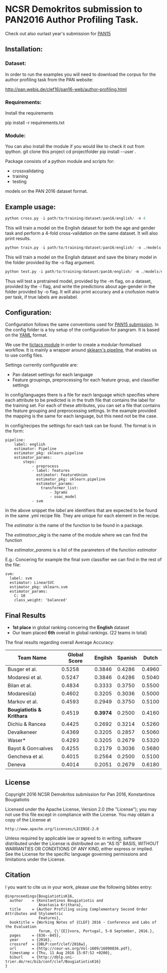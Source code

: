 # NCSR Demokritos submission to PAN2016 Author Profiling Task.
Check out also ourlast year's submission for [PAN15](https://github.com/iit-Demokritos/pangram)

## Installation:

### Dataset:
In order to run the examples you will need to download the corpus for the author profiling task
from the PAN website:

http://pan.webis.de/clef16/pan16-web/author-profiling.html

### Requirements:

Install the requirements 

pip install -r requirements.txt


### Module:

You can also install the module if you would like to check it out from ipython.
git clone this project
cd projectfolder
pip install --user .


Package consists of a python module and scripts for:
- crossvalidating
- training
- testing

models on the PAN 2016 dataset format.

## Example usage:
```python
python cross.py -i path/to/training/dataset/pan16/english/ -n 4  
```
This will train a model on the English dataset for both the age and gender task and perform a 4-fold cross-validation on the same dataset. It will also print results.

```python
python train.py -i path/to/training/dataset/pan16/english/ -o ./models 
```
This will train a model on the English dataset and save the binary model in the folder provided by the -o flag argument.
```python
python test.py -i path/to/training/dataset/pan16/english/ -m ./models/en.bin -o ./results  
```
Thus will test a pretrained model, provided by the -m flag, on a dataset, provided by the -i flag, and write the predictions about age-gender in the folder provided by -o flag.  It will also print accuracy and a cnofusion matrix per task, if true labels are availabel.


## Configuration:
Configuration follows the same conventions used for [PAN15 submission](https://github.com/iit-Demokritos/pangram).
In the config folder is a toy setup of the configuration for pangram. It is based on the
[YAML](http://yaml.org) format.

We use the [tictacs module](https://github.com/kbogas/tictacs) in order to create a modular-formalised workflow. It is mainly a wrapper around [sklearn's pipeline](http://scikit-learn.org/stable/modules/generated/sklearn.pipeline.Pipeline.html), that enables us to use config files.

Settings currently configurable are:
- Pan dataset settings for each language
- Feature groupings, preprocessing for each feature group, and classifier settings

In config/languages there is a file for each language which specifies where each attribute
to be predicted is in the truth file that contains the label for the training set. For each
of these attributes, you can set a file that contains the feature grouping and preprocessing
settings. In the example provided the mapping is the same for each language, but this need
not be the case.

In config/recipes the settings for each task can be found. The format is in the form:

    pipeline:
        label: english
        estimator: Pipeline
        estimator_pkg: sklearn.pipeline
        estimator_params:
            steps:
                - preprocess
                - label: features
                  estimator: FeatureUnion
                  estimator_pkg: sklearn.pipeline
                  estimator_params:
                    transformer_list:
                        - 3grams
                        - soac_model
                - svm
>
In the above snippet the *label* are identifiers that are expected to be found in the same .yml recipe file. They are unique for each element in the recipe.  

The *estimator* is the name of the function to be found in a package.  

The *estimatoor_pkg* is the name of the module where we can find the function

The *estimator_params* is a list of the parameters of the function *estimator*

E.g.: Concering for example the final svm classifier we can find in the rest of the file:

    svm:
      label: svm
      estimator: LinearSVC
      estimator_pkg: sklearn.svm
      estimator_params:
        C: 10
        class_weight: 'balanced'

## Final Results
- **1st place** in global ranking concering the **English** dataset
- Our team placed **6th** overall in global rankings. (22 teams in total) 

The final results regarding overall Average Accuracy:

| Team Name        | Global Score | Engilsh | Spanish | Dutch |
|-------------------------|--------|--------|--------|--------|
| Busger et al.           | 0.5258 | 0.3846 | 0.4286 | 0.4960 |
| Modaresi et al.         | 0.5247 | 0.3846 | 0.4286 | 0.5040 |
| Bilan et al.            | 0.4834 | 0.3333 | 0.3750 | 0.5500 |
| Modaresi(a)             | 0.4602 | 0.3205 | 0.3036 | 0.5000 |
| Markov et al.           | 0.4593 | 0.2949 | 0.3750 | 0.5100 |
| **Bougiatiotis & Krithara** | 0.4519 | **0.3974** | 0.2500 | 0.4160 |
| Dichiu & Rancea         | 0.4425 | 0.2692 | 0.3214 | 0.5260 |
| Devalkeneer             | 0.4369 | 0.3205 | 0.2857 | 0.5060 |
| Waser*                  | 0.4293 | 0.3205 | 0.2679 | 0.5320 |
| Bayot & Gonรงalves      | 0.4255 | 0.2179 | 0.3036 | 0.5680 |
| Gencheva et al.         | 0.4015 | 0.2564 | 0.2500 | 0.5100 |
| Deneva                  | 0.4014 | 0.2051 | 0.2679 | 0.6180 |

## License
Copyright 2016 NCSR Demokritos submission for Pan 2016, Konstantinos Bougiatiotis

Licensed under the Apache License, Version 2.0 (the "License");
you may not use this file except in compliance with the License.
You may obtain a copy of the License at

	http://www.apache.org/licenses/LICENSE-2.0

Unless required by applicable law or agreed to in writing, software
distributed under the License is distributed on an "AS IS" BASIS,
WITHOUT WARRANTIES OR CONDITIONS OF ANY KIND, either express or implied.
See the License for the specific language governing permissions and limitations under the License.

## Citation

I you want to cite us in your work, please use the following bibtex entry:
```
@inproceedings{BougiatiotisK16,
  author    = {Konstantinos Bougiatiotis and
               Anastasia Krithara},
  title     = {Author Profiling using Complementary Second Order Attributes and Stylometric
               Features},
  booktitle = {Working Notes of {CLEF} 2016 - Conference and Labs of the Evaluation
               forum, {\'{E}}vora, Portugal, 5-8 September, 2016.},
  pages     = {836--845},
  year      = {2016},
  crossref  = {DBLP:conf/clef/2016w},
  url       = {http://ceur-ws.org/Vol-1609/16090836.pdf},
  timestamp = {Thu, 11 Aug 2016 15:07:52 +0200},
  biburl    = {http://dblp.uni-trier.de/rec/bib/conf/clef/BougiatiotisK16}
}
```

